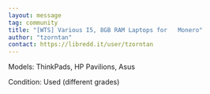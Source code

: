```yaml
---
layout: message
tag: community
title: "[WTS] Various I5, 8GB RAM Laptops for	Monero"
author: "tzorntan"
contact: https://libredd.it/user/tzorntan
---
```


Models: ThinkPads, HP Pavilions, Asus

Condition: Used (different grades)
